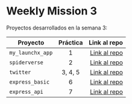# Weekly Mission 3

Proyectos desarrollados en la semana 3:

| Proyecto | Práctica | Link al repo |
| ------------- |:-------------:| -----:|
|`my_launchx_app`|1|[Link al repo](https://github.com/JosueEspinoS/my_launchx_app)|
|`spiderverse`|2|[Link al repo](https://github.com/JosueEspinoS/spiderverse)|
|`twitter`|3, 4, 5|[Link al repo](https://github.com/JosueEspinoS/twitter)|
|`express_basic`|6|[Link al repo]()|
|`express_api`|7|[Link al repo]()|